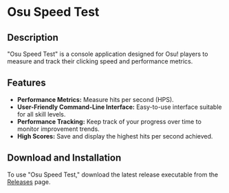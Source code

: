 # Osu Speed Test

## Description

"Osu Speed Test" is a console application designed for Osu! players to measure and track their clicking speed and performance metrics.

## Features

- **Performance Metrics:** Measure hits per second (HPS).
- **User-Friendly Command-Line Interface:** Easy-to-use interface suitable for all skill levels.
- **Performance Tracking:** Keep track of your progress over time to monitor improvement trends.
- **High Scores:** Save and display the highest hits per second achieved.

## Download and Installation

To use "Osu Speed Test," download the latest release executable from the [Releases](https://github.com/dimitrov8/OsuSpeedTest/releases) page.

